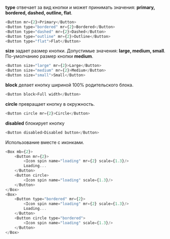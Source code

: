 **type** отвечает за вид кнопки и может принимать значения: **primary, bordered, dashed, outline, flat**.
```js
<Button mr={2}>Primary</Button>
<Button type="bordered" mr={2}>Bordered</Button>
<Button type="dashed" mr={2}>Dashed</Button>
<Button type="outline" mr={2}>Оutline</Button>
<Button type="flat">Flat</Button>
```

**size** задает размер кнопки. Допустимые значения: **large, medium, small**. По-умолчанию размер кнопки **medium**.
```js
<Button size="large" mr={2}>Large</Button>
<Button size="medium" mr={2}>Medium</Button>
<Button size="small">Small</Button>
```

**block** делает кнопку шириной 100% родительского блока.
```js
<Button block>Full width</Button>
```

**circle** превращает кнопку в окружность.
```js
<Button circle mr={2}>Circle</Button>
```

**disabled** блокирует кнопку
```js
<Button disabled>Disabled button</Button>
```

Использование вместе с иконками.
```js
<Box mb={2}>
    <Button mr={2}>
        <Icon spin name="loading" mr={2} scale={1.3}/>
        Loading...
    </Button>
    <Button circle>
        <Icon spin name="loading" scale={1.3}/>
    </Button>
</Box>
<Box>
    <Button type="bordered" mr={2}>
        <Icon spin name="loading" mr={2} scale={1.3}/>
        Loading...
    </Button>
    <Button circle type="bordered">
        <Icon spin name="loading" scale={1.3}/>
    </Button>
</Box>
```